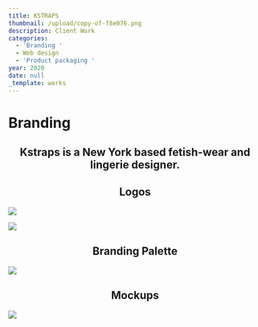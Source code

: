 ```yaml
---
title: KSTRAPS
thumbnail: /upload/copy-of-f8e076.png
description: Client Work
categories:
  - 'Branding '
  - Web design
  - 'Product packaging '
year: 2020
date: null
_template: works
---
```




<left><h1>Branding</h1></left>

<center><h2>Kstraps is a New York based fetish-wear and lingerie designer.</h2></center>

<center><h2>Logos</h2></center>

![](/upload/1-5.png)

![](/upload/2-5.png)

<center><h2>Branding Palette</h2></center>

![](/upload/3-5.png)

<center><h2>Mockups</h2></center>

![](/upload/mockup-2.png)
